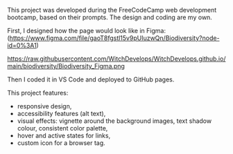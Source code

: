 This project was developed during the FreeCodeCamp web development bootcamp, based on their prompts. The design and coding are my own.

First, I designed how the page would look like in Figma:
(https://www.figma.com/file/gaoT8fgstl15v9pUIuzwQn/Biodiversity?node-id=0%3A1)

https://raw.githubusercontent.com/WitchDevelops/WitchDevelops.github.io/main/biodiversity/Biodiversity_Figma.png

Then I coded it in VS Code and deployed to GitHub pages.

This project features:
- responsive design,
- accessibility features (alt text),
- visual effects: vignette around the background images, text shadow colour, consistent color palette,
- hover and active states for links,
- custom icon for a browser tag.
